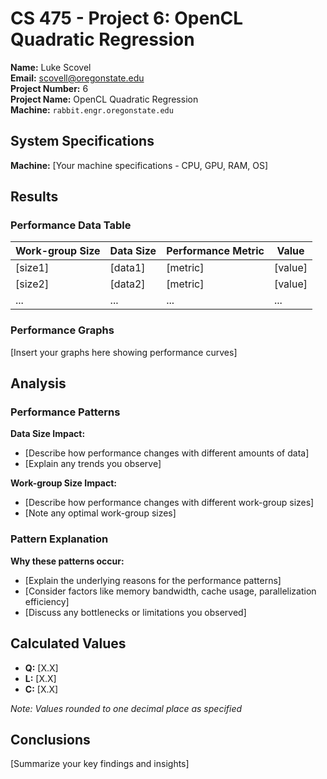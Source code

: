 # CS 475 - Project 6: OpenCL Quadratic Regression
**Name:** Luke Scovel  
**Email:** scovell@oregonstate.edu  
**Project Number:** 6  
**Project Name:** OpenCL Quadratic Regression  
**Machine:** `rabbit.engr.oregonstate.edu`

## System Specifications
**Machine:** [Your machine specifications - CPU, GPU, RAM, OS]

## Results

### Performance Data Table
| Work-group Size | Data Size | Performance Metric | Value |
|----------------|-----------|-------------------|-------|
| [size1] | [data1] | [metric] | [value] |
| [size2] | [data2] | [metric] | [value] |
| ... | ... | ... | ... |

### Performance Graphs
[Insert your graphs here showing performance curves]

## Analysis

### Performance Patterns
**Data Size Impact:**
- [Describe how performance changes with different amounts of data]
- [Explain any trends you observe]

**Work-group Size Impact:**
- [Describe how performance changes with different work-group sizes]
- [Note any optimal work-group sizes]

### Pattern Explanation
**Why these patterns occur:**
- [Explain the underlying reasons for the performance patterns]
- [Consider factors like memory bandwidth, cache usage, parallelization efficiency]
- [Discuss any bottlenecks or limitations you observed]

## Calculated Values
- **Q:** [X.X]
- **L:** [X.X] 
- **C:** [X.X]

*Note: Values rounded to one decimal place as specified*

## Conclusions
[Summarize your key findings and insights]